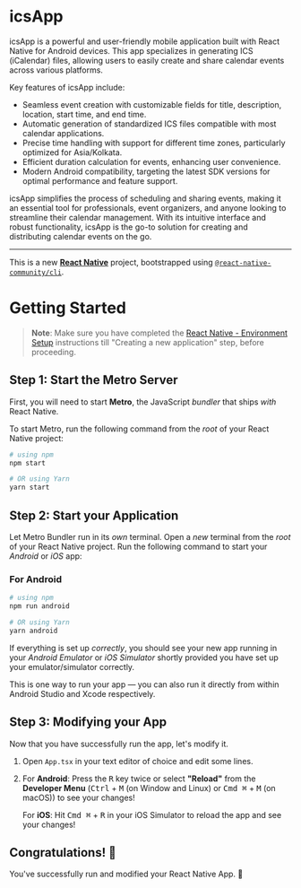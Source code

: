 # icsApp
icsApp is a powerful and user-friendly mobile application built with React Native for Android devices. This app specializes in generating ICS (iCalendar) files, allowing users to easily create and share calendar events across various platforms.

Key features of icsApp include:
- Seamless event creation with customizable fields for title, description, location, start time, and end time.
- Automatic generation of standardized ICS files compatible with most calendar applications.
- Precise time handling with support for different time zones, particularly optimized for Asia/Kolkata.
- Efficient duration calculation for events, enhancing user convenience.
- Modern Android compatibility, targeting the latest SDK versions for optimal performance and feature support.

icsApp simplifies the process of scheduling and sharing events, making it an essential tool for professionals, event organizers, and anyone looking to streamline their calendar management. With its intuitive interface and robust functionality, icsApp is the go-to solution for creating and distributing calendar events on the go.

---
This is a new [**React Native**](https://reactnative.dev) project, bootstrapped using [`@react-native-community/cli`](https://github.com/react-native-community/cli).

# Getting Started

>**Note**: Make sure you have completed the [React Native - Environment Setup](https://reactnative.dev/docs/environment-setup) instructions till "Creating a new application" step, before proceeding.

## Step 1: Start the Metro Server

First, you will need to start **Metro**, the JavaScript _bundler_ that ships _with_ React Native.

To start Metro, run the following command from the _root_ of your React Native project:

```bash
# using npm
npm start

# OR using Yarn
yarn start
```

## Step 2: Start your Application

Let Metro Bundler run in its _own_ terminal. Open a _new_ terminal from the _root_ of your React Native project. Run the following command to start your _Android_ or _iOS_ app:

### For Android

```bash
# using npm
npm run android

# OR using Yarn
yarn android
```
If everything is set up _correctly_, you should see your new app running in your _Android Emulator_ or _iOS Simulator_ shortly provided you have set up your emulator/simulator correctly.

This is one way to run your app — you can also run it directly from within Android Studio and Xcode respectively.

## Step 3: Modifying your App

Now that you have successfully run the app, let's modify it.

1. Open `App.tsx` in your text editor of choice and edit some lines.
2. For **Android**: Press the <kbd>R</kbd> key twice or select **"Reload"** from the **Developer Menu** (<kbd>Ctrl</kbd> + <kbd>M</kbd> (on Window and Linux) or <kbd>Cmd ⌘</kbd> + <kbd>M</kbd> (on macOS)) to see your changes!

   For **iOS**: Hit <kbd>Cmd ⌘</kbd> + <kbd>R</kbd> in your iOS Simulator to reload the app and see your changes!

## Congratulations! :tada:

You've successfully run and modified your React Native App. :partying_face:
